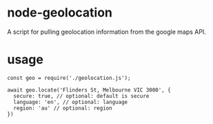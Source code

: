 # node-geolocation
A script for pulling geolocation information from the google maps API.

# usage
```
const geo = require('./geolocation.js');

await geo.locate('Flinders St, Melbourne VIC 3000', {
  secure: true, // optional: default is secure
  language: 'en', // optional: language
  region: 'au' // optional: region
})
```
